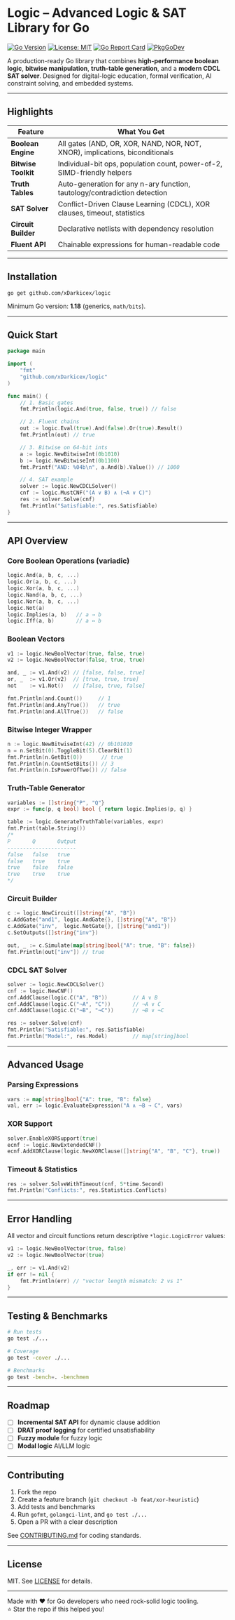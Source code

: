 # Logic – Advanced Logic & SAT Library for Go

[![Go Version](https://img.shields.io/badge/Go-1.18+-00ADD8.svg)](https://golang.org/)
[![License: MIT](https://img.shields.io/badge/License-MIT-yellow.svg)](https://opensource.org/licenses/MIT)
[![Go Report Card](https://goreportcard.com/badge/github.com/xDarkicex/logic)](https://goreportcard.com/report/github.com/xDarkicex/logic)
[![PkgGoDev](https://pkg.go.dev/badge/github.com/xDarkicex/logic.svg)](https://pkg.go.dev/github.com/xDarkicex/logic)

A production-ready Go library that combines **high-performance boolean logic**, **bitwise manipulation**, **truth-table generation**, and a **modern CDCL SAT solver**. Designed for digital-logic education, formal verification, AI constraint solving, and embedded systems.

---

## Highlights

| Feature | What You Get |
|---------|--------------|
| **Boolean Engine** | All gates (AND, OR, XOR, NAND, NOR, NOT, XNOR), implications, biconditionals |
| **Bitwise Toolkit** | Individual-bit ops, population count, power-of-2, SIMD-friendly helpers |
| **Truth Tables** | Auto-generation for any n-ary function, tautology/contradiction detection |
| **SAT Solver** | Conflict-Driven Clause Learning (CDCL), XOR clauses, timeout, statistics |
| **Circuit Builder** | Declarative netlists with dependency resolution |
| **Fluent API** | Chainable expressions for human-readable code |

---

## Installation

```bash
go get github.com/xDarkicex/logic
```

Minimum Go version: **1.18** (generics, `math/bits`).

---

## Quick Start

```go
package main

import (
    "fmt"
    "github.com/xDarkicex/logic"
)

func main() {
    // 1. Basic gates
    fmt.Println(logic.And(true, false, true)) // false

    // 2. Fluent chains
    out := logic.Eval(true).And(false).Or(true).Result()
    fmt.Println(out) // true

    // 3. Bitwise on 64-bit ints
    a := logic.NewBitwiseInt(0b1010)
    b := logic.NewBitwiseInt(0b1100)
    fmt.Printf("AND: %04b\n", a.And(b).Value()) // 1000

    // 4. SAT example
    solver := logic.NewCDCLSolver()
    cnf := logic.MustCNF("(A ∨ B) ∧ (¬A ∨ C)")
    res := solver.Solve(cnf)
    fmt.Println("Satisfiable:", res.Satisfiable)
}
```

---

## API Overview

### Core Boolean Operations (variadic)

```go
logic.And(a, b, c, ...)
logic.Or(a, b, c, ...)
logic.Xor(a, b, c, ...)
logic.Nand(a, b, c, ...)
logic.Nor(a, b, c, ...)
logic.Not(a)
logic.Implies(a, b)   // a → b
logic.Iff(a, b)       // a ↔ b
```

### Boolean Vectors

```go
v1 := logic.NewBoolVector(true, false, true)
v2 := logic.NewBoolVector(false, true, true)

and, _ := v1.And(v2) // [false, false, true]
or, _  := v1.Or(v2)  // [true, true, true]
not    := v1.Not()   // [false, true, false]

fmt.Println(and.Count())     // 1
fmt.Println(and.AnyTrue())   // true
fmt.Println(and.AllTrue())   // false
```

### Bitwise Integer Wrapper

```go
n := logic.NewBitwiseInt(42) // 0b101010
n = n.SetBit(0).ToggleBit(5).ClearBit(1)
fmt.Println(n.GetBit(0))      // true
fmt.Println(n.CountSetBits()) // 3
fmt.Println(n.IsPowerOfTwo()) // false
```

### Truth-Table Generator

```go
variables := []string{"P", "Q"}
expr := func(p, q bool) bool { return logic.Implies(p, q) }

table := logic.GenerateTruthTable(variables, expr)
fmt.Print(table.String())
/*
P       Q       Output
----------------------
false   false   true
false   true    true
true    false   false
true    true    true
*/
```

### Circuit Builder

```go
c := logic.NewCircuit([]string{"A", "B"})
c.AddGate("and1", logic.AndGate{}, []string{"A", "B"})
c.AddGate("inv",  logic.NotGate{}, []string{"and1"})
c.SetOutputs([]string{"inv"})

out, _ := c.Simulate(map[string]bool{"A": true, "B": false})
fmt.Println(out["inv"]) // true
```

### CDCL SAT Solver

```go
solver := logic.NewCDCLSolver()
cnf := logic.NewCNF()
cnf.AddClause(logic.C("A", "B"))        // A ∨ B
cnf.AddClause(logic.C("¬A", "C"))       // ¬A ∨ C
cnf.AddClause(logic.C("¬B", "¬C"))      // ¬B ∨ ¬C

res := solver.Solve(cnf)
fmt.Println("Satisfiable:", res.Satisfiable)
fmt.Println("Model:", res.Model)        // map[string]bool
```

---

## Advanced Usage

### Parsing Expressions

```go
vars := map[string]bool{"A": true, "B": false}
val, err := logic.EvaluateExpression("A ∧ ¬B → C", vars)
```

### XOR Support

```go
solver.EnableXORSupport(true)
ecnf := logic.NewExtendedCNF()
ecnf.AddXORClause(logic.NewXORClause([]string{"A", "B", "C"}, true))
```

### Timeout & Statistics

```go
res := solver.SolveWithTimeout(cnf, 5*time.Second)
fmt.Println("Conflicts:", res.Statistics.Conflicts)
```

---

## Error Handling

All vector and circuit functions return descriptive `*logic.LogicError` values:

```go
v1 := logic.NewBoolVector(true, false)
v2 := logic.NewBoolVector(true)

_, err := v1.And(v2)
if err != nil {
    fmt.Println(err) // "vector length mismatch: 2 vs 1"
}
```

---

## Testing & Benchmarks

```bash
# Run tests
go test ./...

# Coverage
go test -cover ./...

# Benchmarks
go test -bench=. -benchmem
```

---

## Roadmap

- [ ] **Incremental SAT API** for dynamic clause addition  
- [ ] **DRAT proof logging** for certified unsatisfiability  
- [ ] **Fuzzy module** for fuzzy logic
- [ ] **Modal logic** AI/LLM logic

---

## Contributing

1. Fork the repo  
2. Create a feature branch (`git checkout -b feat/xor-heuristic`)  
3. Add tests and benchmarks  
4. Run `gofmt`, `golangci-lint`, and `go test ./...`  
5. Open a PR with a clear description  

See [CONTRIBUTING.md](CONTRIBUTING.md) for coding standards.

---

## License

MIT. See [LICENSE](LICENSE) for details.

---

Made with ❤️ for Go developers who need rock-solid logic tooling.  
⭐ Star the repo if this helped you!